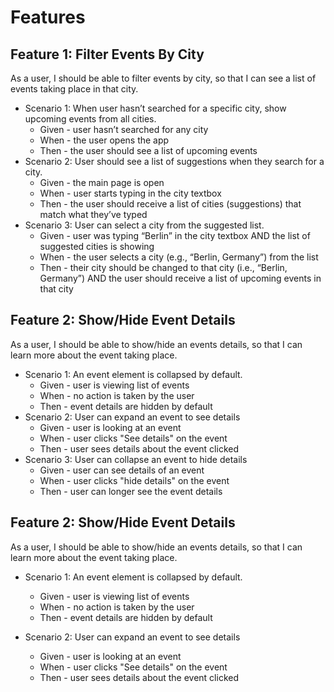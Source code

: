 # Features
## Feature 1: Filter Events By City
As a user, I should be able to filter events by city, so that I can see a list of events taking place in that city.
- Scenario 1: When user hasn’t searched for a specific city, show upcoming events from all cities.
    - Given - user hasn’t searched for any city
    - When - the user opens the app
    - Then - the user should see a list of upcoming events
- Scenario 2: User should see a list of suggestions when they search for a city.
    - Given - the main page is open
    - When - user starts typing in the city textbox
    - Then - the user should receive a list of cities (suggestions) that match what they’ve typed
- Scenario 3: User can select a city from the suggested list.
    - Given - user was typing “Berlin” in the city textbox AND the list of suggested cities is showing
    - When - the user selects a city (e.g., “Berlin, Germany”) from the list
    - Then - their city should be changed to that city (i.e., “Berlin, Germany”) AND the user should receive a list of upcoming events in that city

## Feature 2: Show/Hide Event Details
As a user, I should be able to show/hide an events details, so that I can learn more about the event taking place.
- Scenario 1: An event element is collapsed by default.
    - Given - user is viewing list of events
    - When - no action is taken by the user
    - Then - event details are hidden by default
 - Scenario 2: User can expand an event to see details
    - Given - user is looking at an event
    - When - user clicks "See details" on the event
    - Then - user sees details about the event clicked
 - Scenario 3: User can collapse an event to hide details
    - Given - user can see details of an event
    - When - user clicks "hide details" on the event
    - Then - user can longer see the event details

## Feature 2: Show/Hide Event Details
As a user, I should be able to show/hide an events details, so that I can learn more about the event taking place.
- Scenario 1: An event element is collapsed by default.
    - Given - user is viewing list of events
    - When - no action is taken by the user
    - Then - event details are hidden by default

 - Scenario 2: User can expand an event to see details
    - Given - user is looking at an event
    - When - user clicks "See details" on the event
    - Then - user sees details about the event clicked

 



